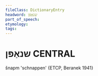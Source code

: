 ```yaml
---
fileClass: DictionaryEntry
headword: שנאַפּן
part_of_speech: 
etymology: 
tags: 
---
```

שנאַפּן
CENTRAL
========

šnapm 'schnappen' {ETCP, Beranek 1941}
